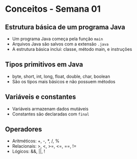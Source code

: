 # Conceitos - Semana 01

## Estrutura básica de um programa Java
- Um programa Java começa pela função `main`
- Arquivos Java são salvos com a extensão `.java`
- A estrutura básica inclui: classe, método main, e instruções

## Tipos primitivos em Java
- byte, short, int, long, float, double, char, boolean
- São os tipos mais básicos e não possuem métodos

## Variáveis e constantes
- Variáveis armazenam dados mutáveis
- Constantes são declaradas com `final`

## Operadores
- Aritméticos: +, -, *, /, %
- Relacionais: >, <, >=, <=, ==, !=
- Lógicos: &&, ||, !
